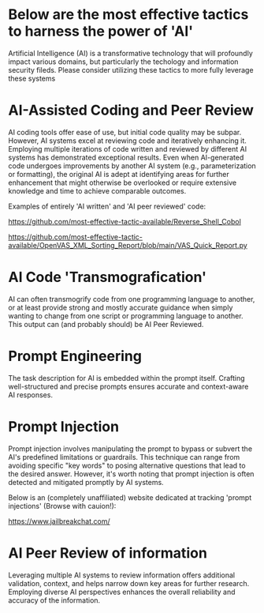 # Below are the most effective tactics to harness the power of 'AI'
Artificial Intelligence (AI) is a transformative technology that will profoundly impact various domains, but particularly the techology and information security fileds. Please consider utilizing these tactics to more fully leverage these systems

# AI-Assisted Coding and Peer Review
AI coding tools offer ease of use, but initial code quality may be subpar. However, AI systems excel at reviewing code and iteratively enhancing it. Employing multiple iterations of code written and reviewed by different AI systems has demonstrated exceptional results. Even when AI-generated code undergoes improvements by another AI system (e.g., parameterization or formatting), the original AI is adept at identifying areas for further enhancement that might otherwise be overlooked or require extensive knowledge and time to achieve comparable outcomes.

Examples of entirely 'AI written' and 'AI peer reviewed' code:

https://github.com/most-effective-tactic-available/Reverse_Shell_Cobol

https://github.com/most-effective-tactic-available/OpenVAS_XML_Sorting_Report/blob/main/VAS_Quick_Report.py

# AI Code 'Transmografication' 
AI can often transmogrify code from one programming language to another, or at least provide strong and mostly accurate guidance when simply wanting to change from one script or programming language to another. This output can (and probably should) be AI Peer Reviewed. 

# Prompt Engineering
The task description for AI is embedded within the prompt itself. Crafting well-structured and precise prompts ensures accurate and context-aware AI responses.

# Prompt Injection
Prompt injection involves manipulating the prompt to bypass or subvert the AI's predefined limitations or guardrails. This technique can range from avoiding specific "key words" to posing alternative questions that lead to the desired answer. However, it's worth noting that prompt injection is often detected and mitigated promptly by AI systems.

Below is an (completely unaffiliated) website dedicated at tracking 'prompt injections' (Browse with cauion!):

https://www.jailbreakchat.com/

# AI Peer Review of information
Leveraging multiple AI systems to review information offers additional validation, context, and helps narrow down key areas for further research. Employing diverse AI perspectives enhances the overall reliability and accuracy of the information.

